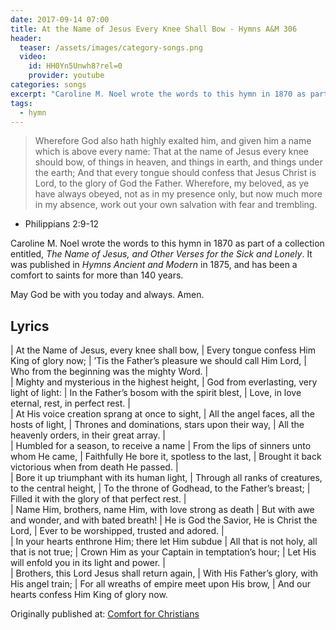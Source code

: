 ```yaml
---
date: 2017-09-14 07:00 
title: At the Name of Jesus Every Knee Shall Bow - Hymns A&M 306
header:
  teaser: /assets/images/category-songs.png
  video:
    id: HH0Yn5Unwh8?rel=0
    provider: youtube
categories: songs
excerpt: "Car­o­line M. No­el wrote the words to this hymn in 1870 as part of a collection entitled, The Name of Je­sus, and Other Vers­es for the Sick and Lone­ly.  It was published in Hymns Ancient and Modern in 1875, and has been a comfort to saints for more than 140 years."
tags:
  - hymn
---
```


> Wherefore God also hath highly exalted him, and given him a name which is above every name:
That at the name of Jesus every knee should bow, of things in heaven, and things in earth, and things under the earth;
And that every tongue should confess that Jesus Christ is Lord, to the glory of God the Father.
Wherefore, my beloved, as ye have always obeyed, not as in my presence only, but now much more in my absence, work out your own salvation with fear and trembling.
- Philippians 2:9-12

Car­o­line M. No­el wrote the words to this hymn in 1870 as part of a collection entitled, *The Name of Je­sus, and Other Vers­es for the Sick and Lone­ly*.  It was published in *Hymns Ancient and Modern* in 1875, and has been a comfort to saints for more than 140 years.

May God be with you today and always.  Amen.

## Lyrics


|  At the Name of Jesus, every knee shall bow,
|  Every tongue confess Him King of glory now;
|  ’Tis the Father’s pleasure we should call Him Lord,
|  Who from the beginning was the mighty Word.
|  
|  Mighty and mysterious in the highest height,
|  God from everlasting, very light of light:
|  In the Father’s bosom with the spirit blest,
|  Love, in love eternal, rest, in perfect rest.
|  
|  At His voice creation sprang at once to sight,
|  All the angel faces, all the hosts of light,
|  Thrones and dominations, stars upon their way,
|  All the heavenly orders, in their great array.
|  
|  Humbled for a season, to receive a name
|  From the lips of sinners unto whom He came,
|  Faithfully He bore it, spotless to the last,
|  Brought it back victorious when from death He passed.
|  
|  Bore it up triumphant with its human light,
|  Through all ranks of creatures, to the central height,
|  To the throne of Godhead, to the Father’s breast;
|  Filled it with the glory of that perfect rest.
|  
|  Name Him, brothers, name Him, with love strong as death
|  But with awe and wonder, and with bated breath!
|  He is God the Savior, He is Christ the Lord,
|  Ever to be worshipped, trusted and adored.
|  
|  In your hearts enthrone Him; there let Him subdue
|  All that is not holy, all that is not true;
|  Crown Him as your Captain in temptation’s hour;
|  Let His will enfold you in its light and power.
|  
|  Brothers, this Lord Jesus shall return again,
|  With His Father’s glory, with His angel train;
|  For all wreaths of empire meet upon His brow,
|  And our hearts confess Him King of glory now.

<div>Originally published at: <a href='http://www.alecsatin.com/'>Comfort for Christians</a></div>